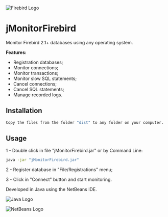 ![Firebird Logo](https://www.totaljs.com/exports/firebird-logo.png)
# jMonitorFirebird
Monitor Firebird 2.1+ databases using any operating system.

__Features:__

- Registration databases;
- Monitor connections;
- Monitor transactions;
- Monitor slow SQL statements;
- Cancel connections;
- Cancel SQL statements;
- Manage recorded logs.

## Installation

```bash
Copy the files from the folder "dist" to any folder on your computer.
```

## Usage
1 - Double click in file "jMonitorFirebird.jar" or by Command Line:
```bash
java -jar "jMonitorFirebird.jar"
```
2 - Register database in "File/Registrations" menu;

3 - Click in "Connect" button and start monitoring.

Developed in Java using the NetBeans IDE.

![Java Logo](http://tekeye.biz/wp-content/uploads/2013/07/java_powered.png)

![NetBeans Logo](https://netbeans.org/images_www/visual-guidelines/NB-logo-single.jpg)

